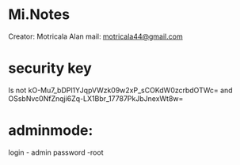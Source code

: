 # Mi.Notes
Creator: Motricala Alan
mail: motricala44@gmail.com

# security key 
Is not kO-Mu7_bDPl1YJqpVWzk09w2xP_sCOKdW0zcrbdOTWc= and OSsbNvc0NfZnqji6Zq-LX1Bbr_17787PkJbJnexWt8w=

# adminmode:
login - admin
password -root
